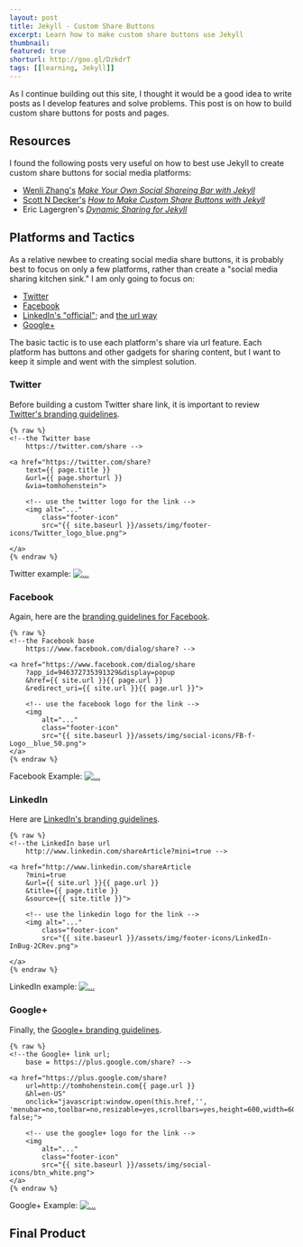 ```yaml
---
layout: post
title: Jekyll - Custom Share Buttons
excerpt: Learn how to make custom share buttons use Jekyll
thumbnail: 
featured: true
shorturl: http://goo.gl/DzkdrT
tags: [[learning, Jekyll]]
---
```


As I continue building out this site, I thought it would be a good idea to write posts as I develop features and solve problems. This post is on how to build custom share buttons for posts and pages. 

## Resources
I found the following posts very useful on how to best use Jekyll to create custom share buttons for social media platforms: 

* [Wenli Zhang's](http://zhangwenli.com/) *[Make Your Own Social Shareing Bar with Jekyll](http://zhangwenli.com/blog/2014/08/03/make-your-own-social-sharing-bar-with-jekyll/)*
* [Scott N Decker's](http://scottndecker.com/Contact/) *[How to Make Custom Share Buttons with Jekyll](http://scottndecker.com/blog/2014/06/29/How-to-Make-Custom-Share-Buttons-with-Jekyll/)*
* Eric Lagergren's *[Dynamic Sharing for Jekyll](http://www.ericlagergren.com/blog/dynamic-sharing-buttons/)*

## Platforms and Tactics

As a relative newbee to creating social media share buttons, it is probably best to focus on only a few platforms, rather than create a "social media sharing kitchen sink." I am only going to focus on: 

* [Twitter](https://dev.twitter.com/web/tweet-button)
* [Facebook](https://developers.facebook.com/docs/sharing/reference/share-dialog)
* [LinkedIn's "official"](https://developer.linkedin.com/plugins/share-plugin-generator); and [the url way](https://developer.linkedin.com/documents/share-linkedin)
* [Google+](https://developers.google.com/+/web/share/)

The basic tactic is to use each platform's share via url feature. Each platform has buttons and other gadgets for sharing content, but I want to keep it simple and went with the simplest solution.  

### Twitter 

Before building a custom Twitter share link, it is important to review [Twitter's branding guidelines](https://about.twitter.com/press/brand-assets). 

```
{% raw %}
<!--the Twitter base 
    https://twitter.com/share --> 

<a href="https://twitter.com/share?
    text={{ page.title }}
    &url={{ page.shorturl }}
    &via=tomhohenstein">

    <!-- use the twitter logo for the link --> 
    <img alt="..." 
        class="footer-icon" 
        src="{{ site.baseurl }}/assets/img/footer-icons/Twitter_logo_blue.png">

</a>
{% endraw %}
```
Twitter example: <a href="https://twitter.com/share?text={{ page.title }}&url={{ page.shorturl }}&via=tomhohenstein"><img alt="..." class="footer-icon" src="{{ site.baseurl }}/assets/img/footer-icons/Twitter_logo_blue.png"></a>

### Facebook 

Again, here are the [branding guidelines for Facebook](https://www.facebookbrand.com/).

```
{% raw %}
<!--the Facebook base 
    https://www.facebook.com/dialog/share? --> 

<a href="https://www.facebook.com/dialog/share
    ?app_id=946372735391329&display=popup
    &href={{ site.url }}{{ page.url }}
    &redirect_uri={{ site.url }}{{ page.url }}">

    <!-- use the facebook logo for the link --> 
    <img 
        alt="..." 
        class="footer-icon" 
        src="{{ site.baseurl }}/assets/img/social-icons/FB-f-Logo__blue_50.png">
</a>
{% endraw %}
```
Facebook Example: <a href="https://www.facebook.com/dialog/share?app_id=946372735391329&display=popup&href={{ site.url }}{{ page.url }}&redirect_uri={{ site.url }}{{ page.url }}"><img alt="..." class="footer-icon" src="{{ site.baseurl }}/assets/img/social-icons/FB-f-Logo__blue_50.png">
</a>

### LinkedIn

Here are [LinkedIn's branding guidelines](https://developer.linkedin.com/documents/branding-guidelines).

```
{% raw %}
<!--the LinkedIn base url 
    http://www.linkedin.com/shareArticle?mini=true --> 

<a href="http://www.linkedin.com/shareArticle
    ?mini=true
    &url={{ site.url }}{{ page.url }}
    &title={{ page.title }}
    &source={{ site.title }}">

    <!-- use the linkedin logo for the link --> 
    <img alt="..." 
        class="footer-icon"
        src="{{ site.baseurl }}/assets/img/footer-icons/LinkedIn-InBug-2CRev.png">

</a> 
{% endraw %}
```
LinkedIn example: <a href="http://www.linkedin.com/shareArticle?mini=true&url={{ site.url }}{{ page.url }}&title={{ page.title }}&source={{ site.title }}&summary="><img alt="..." class="footer-icon" src="{{ site.baseurl }}/assets/img/footer-icons/LinkedIn-InBug-2CRev.png"></a> 

### Google+ 

Finally, the [Google+ branding guidelines](https://developers.google.com/+/branding-guidelines).

```
{% raw %}
<!--the Google+ link url; 
    base = https://plus.google.com/share? --> 

<a href="https://plus.google.com/share?
    url=http://tomhohenstein.com{{ page.url }}
    &hl=en-US" 
    onclick="javascript:window.open(this.href,'', 'menubar=no,toolbar=no,resizable=yes,scrollbars=yes,height=600,width=600');return false;">

    <!-- use the google+ logo for the link --> 
    <img 
        alt="..." 
        class="footer-icon" 
        src="{{ site.baseurl }}/assets/img/social-icons/btn_white.png">
</a> 
{% endraw %}
```
Google+ Example: <a href="https://plus.google.com/share?url=http://tomhohenstein.com{{ page.url }}&hl=en-US" onclick="javascript:window.open(this.href,'', 'menubar=no,toolbar=no,resizable=yes,scrollbars=yes,height=600,width=600');return false;"><img alt="..." class="footer-icon" src="{{ site.baseurl }}/assets/img/social-icons/btn_white.png"></a> 

## Final Product